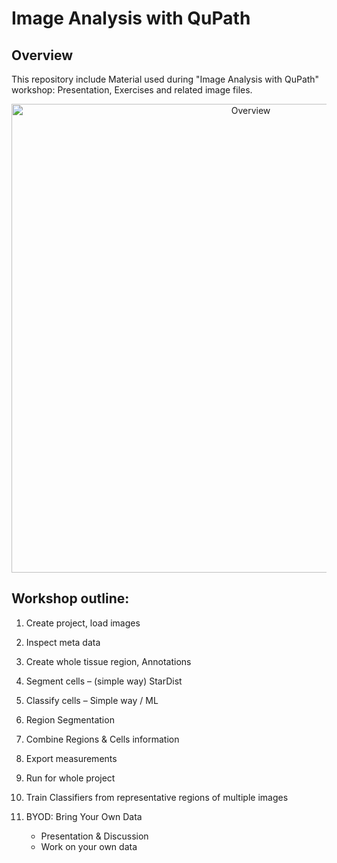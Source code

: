 # Image Analysis with QuPath  

## Overview

This repository include Material used during "Image Analysis with QuPath" workshop: Presentation, Exercises and related image files. 

<p align="center">
<img src="https://github.com/WIS-MICC-CellObservatory/QuPathTutorial/WorkshopOverview.png" width="750" title="Overview">
	</p>

## Workshop outline:  

1. Create project, load images
2. Inspect meta data
3. Create whole tissue region, Annotations
4. Segment cells – (simple way) StarDist
5. Classify cells – Simple way / ML 
6. Region Segmentation 
7. Combine Regions & Cells information
8. Export measurements 
9. Run for whole project

10. Train Classifiers from representative regions of multiple images

11. BYOD: Bring Your Own Data
	- Presentation & Discussion
	- Work on your own data 
 
  
